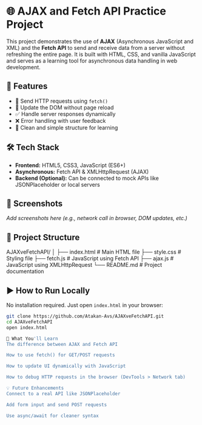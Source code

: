 # 🌐 AJAX and Fetch API Practice Project

This project demonstrates the use of **AJAX** (Asynchronous JavaScript and XML) and the **Fetch API** to send and receive data from a server without refreshing the entire page. It is built with HTML, CSS, and vanilla JavaScript and serves as a learning tool for asynchronous data handling in web development.

## 🚀 Features

- 📡 Send HTTP requests using `fetch()`
- 🔄 Update the DOM without page reload
- ✅ Handle server responses dynamically
- ❌ Error handling with user feedback
- 🧪 Clean and simple structure for learning

## 🛠️ Tech Stack

- **Frontend:** HTML5, CSS3, JavaScript (ES6+)
- **Asynchronous:** Fetch API & XMLHttpRequest (AJAX)
- **Backend (Optional):** Can be connected to mock APIs like JSONPlaceholder or local servers

## 📸 Screenshots

_Add screenshots here (e.g., network call in browser, DOM updates, etc.)_

## 📂 Project Structure
AJAXveFetchAPI/
│
├── index.html # Main HTML file
├── style.css # Styling file
├── fetch.js # JavaScript using Fetch API
├── ajax.js # JavaScript using XMLHttpRequest
└── README.md # Project documentation

## ▶️ How to Run Locally

No installation required. Just open `index.html` in your browser:

```bash
git clone https://github.com/Atakan-Avs/AJAXveFetchAPI.git
cd AJAXveFetchAPI
open index.html

🧠 What You'll Learn
The difference between AJAX and Fetch API

How to use fetch() for GET/POST requests

How to update UI dynamically with JavaScript

How to debug HTTP requests in the browser (DevTools > Network tab)

💡 Future Enhancements
Connect to a real API like JSONPlaceholder

Add form input and send POST requests

Use async/await for cleaner syntax
